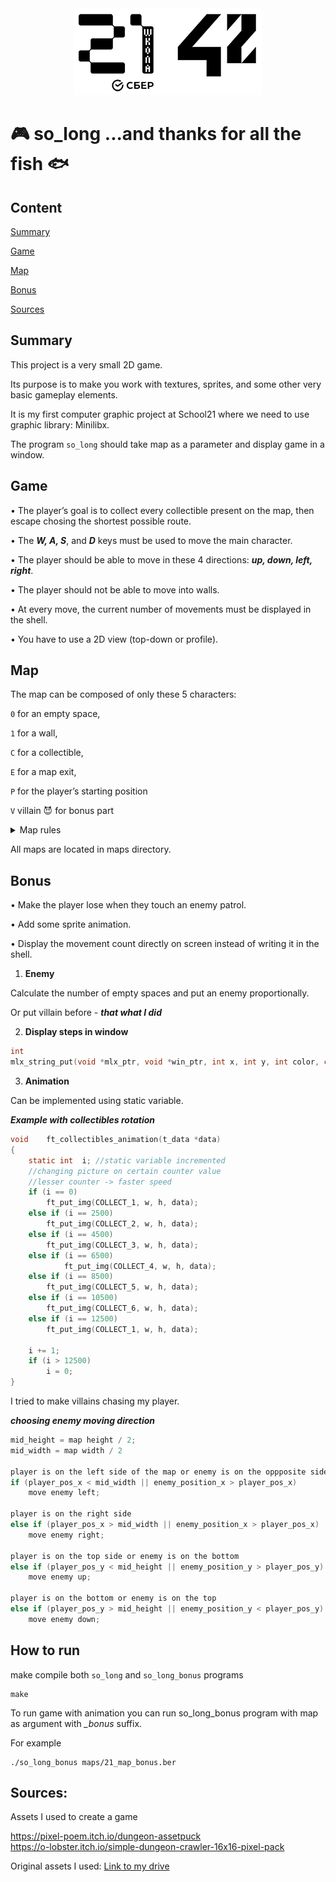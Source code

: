 <div align="center" max-width="auto" max-height="auto">
	<img src="imgs/21_42_logos.png" max-height="250" alight="center">
</div>

# 🎮 so_long ...and thanks for all the fish 🐟

## Content

[Summary](https://github.com/D-Dashka/so_long#summary)

[Game](https://github.com/D-Dashka/so_long#game)

[Map](https://github.com/D-Dashka/so_long#map)

[Bonus](https://github.com/D-Dashka/so_long#bonus)

[Sources](https://github.com/D-Dashka/so_long#sources)

## Summary

This project is a very small 2D game.

Its purpose is to make you work with textures, sprites, and some other very basic gameplay elements.

It is my first computer graphic project at School21 where we need to use graphic library: Minilibx.

The program <code>so_long</code> should take map as a parameter and display game in a window.

## Game

• The player’s goal is to collect every collectible present on the map, then escape chosing the shortest possible route.

• The ***W, A, S***, and ***D*** keys must be used to move the main character.

• The player should be able to move in these 4 directions: ***up, down, left, right***.

• The player should not be able to move into walls.

• At every move, the current number of movements must be displayed in the shell.

• You have to use a 2D view (top-down or profile).

## Map

The map can be composed of only these 5 characters:

`0` for an empty space,

`1` for a wall,

`C` for a collectible,

`E` for a map exit,

`P` for the player’s starting position

`V` villain 😈 for bonus part

<details>
  <summary>Map rules</summary>
  
• The map has to be constructed with 3 components: **walls, collectibles, and free space**

• The map must contain at least **1 exit, 1 collectible,** and **1 starting position**.

• The map must be **rectangular**.

• The map must be **closed/surrounded by walls**. If it’s not, the program must return an error.

• You don’t have to check if there’s a valid path in the map.

• You must be able to parse any kind of map, as long as it respects the above rules.
</details>

All maps are located in maps directory.

## Bonus

• Make the player lose when they touch an enemy patrol.

• Add some sprite animation.

• Display the movement count directly on screen instead of writing it in the shell.

1. **Enemy**

Calculate the number of empty spaces and put an enemy proportionally.

Or put villain before - ***that what I did***

2. **Display steps in window**

```c
int
mlx_string_put(void *mlx_ptr, void *win_ptr, int x, int y, int color, char *string);
```

3. **Animation**

Can be implemented using static variable.

***Example with collectibles rotation***

```c
void	ft_collectibles_animation(t_data *data)
{
	static int	i; //static variable incremented
    //changing picture on certain counter value
    //lesser counter -> faster speed
    if (i == 0)
    	ft_put_img(COLLECT_1, w, h, data);
    else if (i == 2500)
    	ft_put_img(COLLECT_2, w, h, data);
	else if (i == 4500)
   		ft_put_img(COLLECT_3, w, h, data);
	else if (i == 6500)
    		ft_put_img(COLLECT_4, w, h, data);
	else if (i == 8500)
   		ft_put_img(COLLECT_5, w, h, data);
   	else if (i == 10500)
		ft_put_img(COLLECT_6, w, h, data);
	else if (i == 12500)
		ft_put_img(COLLECT_1, w, h, data);
    	
    i += 1;
    if (i > 12500)
    	i = 0;
}
```

I tried to make villains chasing my player.

***choosing enemy moving direction***
```c
mid_height = map height / 2;
mid_width = map width / 2

player is on the left side of the map or enemy is on the oppposite side of the player
if (player_pos_x < mid_width || enemy_position_x > player_pos_x)
	move enemy left;

player is on the right side 
else if (player_pos_x > mid_width || enemy_position_x > player_pos_x)
	move enemy right;

player is on the top side or enemy is on the bottom
else if (player_pos_y < mid_height || enemy_position_y > player_pos_y)
	move enemy up;

player is on the bottom or enemy is on the top
else if (player_pos_y > mid_height || enemy_position_y < player_pos_y)
	move enemy down;
```

## How to run

make compile both <code>so_long</code> and <code>so_long_bonus</code> programs

	make

To run game with animation you can run so_long_bonus program with map as argument with *_bonus* suffix. 

For example

	./so_long_bonus maps/21_map_bonus.ber

## Sources:

Assets I used to create a game

<span>https://pixel-poem.itch.io/dungeon-assetpuck</span>
<br>
<span>https://o-lobster.itch.io/simple-dungeon-crawler-16x16-pixel-pack</span>

Original assets I used: <span><a href="https://drive.google.com/drive/folders/14UOrUH1qbSXTieiQ9UGwmhTt9L7rXVa0?usp=sharing">Link to my drive</span>